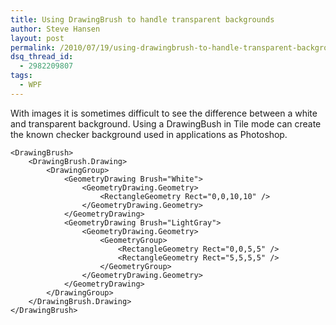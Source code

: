 ```yaml
---
title: Using DrawingBrush to handle transparent backgrounds
author: Steve Hansen
layout: post
permalink: /2010/07/19/using-drawingbrush-to-handle-transparent-backgrounds/
dsq_thread_id:
  - 2982209807
tags:
  - WPF
---
```

With images it is sometimes difficult to see the difference between a white and transparent background. Using a DrawingBush in Tile mode can create the known checker background used in applications as Photoshop.

```
<DrawingBrush>
    <DrawingBrush.Drawing>
        <DrawingGroup>
            <GeometryDrawing Brush="White">
                <GeometryDrawing.Geometry>
                    <RectangleGeometry Rect="0,0,10,10" />
                </GeometryDrawing.Geometry>
            </GeometryDrawing>
            <GeometryDrawing Brush="LightGray">
                <GeometryDrawing.Geometry>
                    <GeometryGroup>
                        <RectangleGeometry Rect="0,0,5,5" />
                        <RectangleGeometry Rect="5,5,5,5" />
                    </GeometryGroup>
                </GeometryDrawing.Geometry>
            </GeometryDrawing>
        </DrawingGroup>
    </DrawingBrush.Drawing>
</DrawingBrush>
```

<img class="alignnone size-full wp-image-129" title="TransparentBackground" src="http://i1.wp.com/xiu.shoeke.com/wp-content/uploads/2010/07/TransparentBackground.png?resize=143%2C134" alt="" data-recalc-dims="1" />
